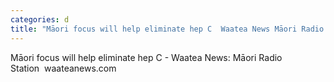 ```yaml
---
categories: d
title: "Māori focus will help eliminate hep C  Waatea News Māori Radio Station  waateanewscom"
---
```

Māori focus will help eliminate hep C - Waatea News: Māori Radio Station&nbsp;&nbsp;waateanews.com